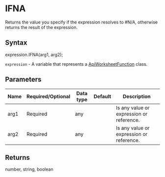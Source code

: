 # IFNA

Returns the value you specify if the expression resolves to #N/A, otherwise returns the result of the expression.

## Syntax

expression.IFNA(arg1, arg2);

`expression` - A variable that represents a [ApiWorksheetFunction](../ApiWorksheetFunction.md) class.

## Parameters

| **Name** | **Required/Optional** | **Data type** | **Default** | **Description** |
| ------------- | ------------- | ------------- | ------------- | ------------- |
| arg1 | Required | any |  | Is any value or expression or reference. |
| arg2 | Required | any |  | Is any value or expression or reference. |

## Returns

number, string, boolean
